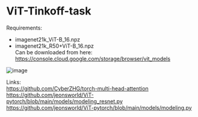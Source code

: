 # ViT-Tinkoff-task

Requirements:<br/>
- imagenet21k_ViT-B_16.npz<br/>
- imagenet21k_R50+ViT-B_16.npz<br/>
Can be downloaded from here: https://console.cloud.google.com/storage/browser/vit_models

![image](https://user-images.githubusercontent.com/35810548/114421170-af790400-9bbd-11eb-8af4-6ef1906e3bef.png)

Links:<br/>
https://github.com/CyberZHG/torch-multi-head-attention<br/>
https://github.com/jeonsworld/ViT-pytorch/blob/main/models/modeling_resnet.py<br/>
https://github.com/jeonsworld/ViT-pytorch/blob/main/models/modeling.py<br/>
